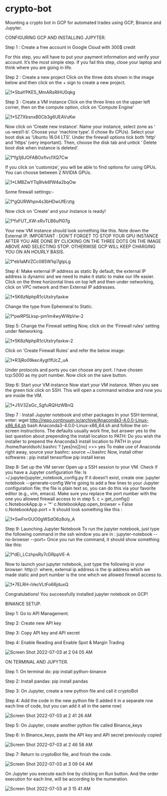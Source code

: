 # crypto-bot
Mounting a crypto bot in GCP for automated trades using GCP, Binance and Jupyter.

CONFIGURING GCP AND INSTALLING JUPYTER.

Step 1 : Create a free account in Google Cloud with 300$ credit


For this step, you will have to put your payment information and verify your account. It’s the most simple step. If you fail this step, close your laptop and think where you are going in life.

Step 2 : Create a new project
Click on the three dots shown in the image below and then click on the + sign to create a new project.

![1*SbaYPKE5_MmARsRlHU0qkg](https://user-images.githubusercontent.com/12050212/177019065-fe9dd8f1-19db-4761-abd6-03f6ba88d441.png)


Step 3 : Create a VM instance
Click on the three lines on the upper left corner, then on the compute option, click on ‘Compute Engine’

![1*5Z7XbsnxB0Cb3g6UEAVuKw](https://user-images.githubusercontent.com/12050212/177019081-5ff22c31-07fd-41fd-b908-975f380c47f7.png)

Now click on ‘Create new instance’. Name your instance, select zone as ‘ us-west1-b’. Choose your ‘machine type’. (I chose 8v CPUs).
Select your boot disk as ‘Ubuntu 16.04 LTS’. Under the firewall options tick both ‘http’ and ‘https’ (very important). Then, choose the disk tab and untick ‘ Delete boot disk when instance is deleted’.

![1*fg1j6JOFABOxflvcfXQ7Cw](https://user-images.githubusercontent.com/12050212/177019110-90618697-c393-432a-87c1-cbcff00f14a0.png)


If you click on ‘customize’, you will be able to find options for using GPUs. You can choose between 2 NVIDIA GPUs.

![1*LMBZwYTq9Ivk6fW4a2bqOw](https://user-images.githubusercontent.com/12050212/177019116-625ca1a9-466d-45dc-9dfb-10739f7b6461.png)


Some firewall settings:-

![1*gQURWhpn4s3bHDwUfErztg](https://user-images.githubusercontent.com/12050212/177019129-1082d3a6-1ad3-4893-b843-af2a39f10833.png)

Now click on ‘Create’ and your instance is ready!

![1*fxFUT_XW-xRvTLB6uPl07g](https://user-images.githubusercontent.com/12050212/177019134-3dca9f12-42b9-4f17-8f92-d09fc0f2a87d.png)

Your new VM instance should look something like this. Note down the External IP.
IMPORTANT : DON’T FORGET TO STOP YOUR GPU INSTANCE AFTER YOU ARE DONE BY CLICKING ON THE THREE DOTS ON THE IMAGE ABOVE AND SELECTING STOP. OTHERWISE GCP WILL KEEP CHARGING YOU ON AN HOURLY BASIS.

![1*eb1aMVZCc085W1qi7gtpLg](https://user-images.githubusercontent.com/12050212/177019142-24a55363-f123-4310-8126-ece18bb2e7d9.png)

Step 4: Make external IP address as static
By default, the external IP address is dynamic and we need to make it static to make our life easier. Click on the three horizontal lines on top left and then under networking, click on VPC network and then External IP addresses.

![1*5K6zNphpR1cUtxIryfaxkw](https://user-images.githubusercontent.com/12050212/177019146-28400e70-7d18-48ad-a0e2-6d828af29604.png)

Change the type from Ephemeral to Static.

![1*pwRPSLksp-pm1m4wyWWpVw-2](https://user-images.githubusercontent.com/12050212/177019159-7b03efdd-cb24-4d4f-83da-9df4c911ef69.png)

Step 5: Change the Firewall setting
Now, click on the ‘Firewall rules’ setting under Networking.

![1*5K6zNphpR1cUtxIryfaxkw-2](https://user-images.githubusercontent.com/12050212/177019166-d7c7543e-48d7-4702-b61a-08fd53e2bdbd.png)

Click on ‘Create Firewall Rules’ and refer the below image:

![1*R3jRo09kec4ygt1fUcZ_uA](https://user-images.githubusercontent.com/12050212/177019175-dce8dced-9ab8-4e46-b07b-c906d47e2e79.png)

Under protocols and ports you can choose any port. I have chosen tcp:5000 as my port number. Now click on the save button.

Step 6: Start your VM instance
Now start your VM instance. When you see the green tick click on SSH. This will open a command window and now you are inside the VM.

![1*J1iV3ZeGc_SgfuRQHzWBnQ](https://user-images.githubusercontent.com/12050212/177019181-d9e8649b-7f61-4bdb-9939-7d648ed70928.png)

Step 7 : Install Jupyter notebook and other packages
In your SSH terminal, enter:
wget http://repo.continuum.io/archive/Anaconda3-4.0.0-Linux-x86_64.sh
bash Anaconda3-4.0.0-Linux-x86_64.sh
and follow the on-screen instructions. The defaults usually work fine, but answer yes to the last question about prepending the install location to PATH:
Do you wish the installer to prepend the 
Anaconda3 install location to PATH 
in your /home/haroldsoh/.bashrc ? 
[yes|no][no] >>> yes
To make use of Anaconda right away, source your bashrc:
source ~/.bashrc
Now, install other softwares :
pip install tensorflow
pip install keras

Step 8: Set up the VM server
Open up a SSH session to your VM. Check if you have a Jupyter configuration file:
ls ~/.jupyter/jupyter_notebook_config.py
If it doesn’t exist, create one:
jupyter notebook --generate-config
We’re going to add a few lines to your Jupyter configuration file; the file is plain text so, you can do this via your favorite editor (e.g., vim, emacs). Make sure you replace the port number with the one you allowed firewall access to in step 5.
c = get_config()
c.NotebookApp.ip = '*'
c.NotebookApp.open_browser = False
c.NotebookApp.port = <Port Number>
It should look something like this :
  
![1*SwFnrGUO0gWSdO6z8oly_A](https://user-images.githubusercontent.com/12050212/177019194-d01f5be7-5fbc-4e7d-a0ed-b5d4432cbb78.png)

Step 9: Launching Jupyter Notebook
To run the jupyter notebook, just type the following command in the ssh window you are in :
jupyter-notebook --no-browser --port=<PORT-NUMBER>
Once you run the command, it should show something like this:
  
![1*dEi_LCzhpsRy7cDRppVE-A](https://user-images.githubusercontent.com/12050212/177019201-a737ac06-907b-423a-83e2-a0491a4bc02f.png)

Now to launch your jupyter notebook, just type the following in your browser:
http://<External Static IP Address>:<Port Number>
where, external ip address is the ip address which we made static and port number is the one which we allowed firewall access to.
  
![1*7ELRH-iVecVLtFo66jduxQ](https://user-images.githubusercontent.com/12050212/177019213-1d6414d2-7fee-4443-912f-55d28e3e7a39.png)

Congratulations! You successfully installed jupyter notebook on GCP!
  
BINANCE SETUP.

Step 1: Go to API Management.
  
Step 2: Create new API key

Step 3: Copy API key and API secret

Step 4: Enable Reading and Enable Spot & Margin Trading
  
![Screen Shot 2022-07-03 at 2 04 05 AM](https://user-images.githubusercontent.com/12050212/177027342-4b07e20c-a525-4ac8-8234-939bdf61b066.png)

ON TERMINAL AND JUPYTER.
  
Step 1: On terminal do: pip install python-binance

Step 2: Install pandas: pip install pandas

Step 3: On Jupyter, create a new python file and call it cryptoBot

Step 4: Add the code in the new python file (I added it in a separate row each line of code, but you can add it all in the same row)

  ![Screen Shot 2022-07-03 at 2 41 26 AM](https://user-images.githubusercontent.com/12050212/177028353-0ec8419f-dfd3-4bd1-b4c4-922a83b6ddb5.png)
  
Step 5: On Jupyter, create another python file called Binance_keys
 
Step 6: In Binance_keys, paste the API key and API secret previously copied
 
![Screen Shot 2022-07-03 at 2 46 58 AM](https://user-images.githubusercontent.com/12050212/177028461-8be14e68-e11b-4e9e-925c-46217e870f43.png)

Step 7: Return to cryptoBot file, and finish the code.
  
![Screen Shot 2022-07-03 at 3 09 04 AM](https://user-images.githubusercontent.com/12050212/177029158-9df5c2b5-5548-41dc-90d3-5208bcf6a64b.png)

On Jupyter you execute each line by clicking on Run button. And the order execution for each line, will be according to the numeration.
  
![Screen Shot 2022-07-03 at 3 15 41 AM](https://user-images.githubusercontent.com/12050212/177029355-138fa178-a049-485f-a570-87437ae446a3.png)

